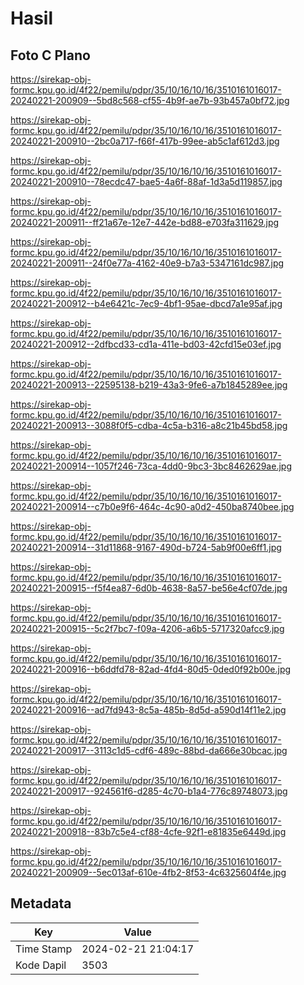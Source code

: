 # Hasil

## Foto C Plano

https://sirekap-obj-formc.kpu.go.id/4f22/pemilu/pdpr/35/10/16/10/16/3510161016017-20240221-200909--5bd8c568-cf55-4b9f-ae7b-93b457a0bf72.jpg

https://sirekap-obj-formc.kpu.go.id/4f22/pemilu/pdpr/35/10/16/10/16/3510161016017-20240221-200910--2bc0a717-f66f-417b-99ee-ab5c1af612d3.jpg

https://sirekap-obj-formc.kpu.go.id/4f22/pemilu/pdpr/35/10/16/10/16/3510161016017-20240221-200910--78ecdc47-bae5-4a6f-88af-1d3a5d119857.jpg

https://sirekap-obj-formc.kpu.go.id/4f22/pemilu/pdpr/35/10/16/10/16/3510161016017-20240221-200911--ff21a67e-12e7-442e-bd88-e703fa311629.jpg

https://sirekap-obj-formc.kpu.go.id/4f22/pemilu/pdpr/35/10/16/10/16/3510161016017-20240221-200911--24f0e77a-4162-40e9-b7a3-5347161dc987.jpg

https://sirekap-obj-formc.kpu.go.id/4f22/pemilu/pdpr/35/10/16/10/16/3510161016017-20240221-200912--b4e6421c-7ec9-4bf1-95ae-dbcd7a1e95af.jpg

https://sirekap-obj-formc.kpu.go.id/4f22/pemilu/pdpr/35/10/16/10/16/3510161016017-20240221-200912--2dfbcd33-cd1a-411e-bd03-42cfd15e03ef.jpg

https://sirekap-obj-formc.kpu.go.id/4f22/pemilu/pdpr/35/10/16/10/16/3510161016017-20240221-200913--22595138-b219-43a3-9fe6-a7b1845289ee.jpg

https://sirekap-obj-formc.kpu.go.id/4f22/pemilu/pdpr/35/10/16/10/16/3510161016017-20240221-200913--3088f0f5-cdba-4c5a-b316-a8c21b45bd58.jpg

https://sirekap-obj-formc.kpu.go.id/4f22/pemilu/pdpr/35/10/16/10/16/3510161016017-20240221-200914--1057f246-73ca-4dd0-9bc3-3bc8462629ae.jpg

https://sirekap-obj-formc.kpu.go.id/4f22/pemilu/pdpr/35/10/16/10/16/3510161016017-20240221-200914--c7b0e9f6-464c-4c90-a0d2-450ba8740bee.jpg

https://sirekap-obj-formc.kpu.go.id/4f22/pemilu/pdpr/35/10/16/10/16/3510161016017-20240221-200914--31d11868-9167-490d-b724-5ab9f00e6ff1.jpg

https://sirekap-obj-formc.kpu.go.id/4f22/pemilu/pdpr/35/10/16/10/16/3510161016017-20240221-200915--f5f4ea87-6d0b-4638-8a57-be56e4cf07de.jpg

https://sirekap-obj-formc.kpu.go.id/4f22/pemilu/pdpr/35/10/16/10/16/3510161016017-20240221-200915--5c2f7bc7-f09a-4206-a6b5-5717320afcc9.jpg

https://sirekap-obj-formc.kpu.go.id/4f22/pemilu/pdpr/35/10/16/10/16/3510161016017-20240221-200916--b6ddfd78-82ad-4fd4-80d5-0ded0f92b00e.jpg

https://sirekap-obj-formc.kpu.go.id/4f22/pemilu/pdpr/35/10/16/10/16/3510161016017-20240221-200916--ad7fd943-8c5a-485b-8d5d-a590d14f11e2.jpg

https://sirekap-obj-formc.kpu.go.id/4f22/pemilu/pdpr/35/10/16/10/16/3510161016017-20240221-200917--3113c1d5-cdf6-489c-88bd-da666e30bcac.jpg

https://sirekap-obj-formc.kpu.go.id/4f22/pemilu/pdpr/35/10/16/10/16/3510161016017-20240221-200917--924561f6-d285-4c70-b1a4-776c89748073.jpg

https://sirekap-obj-formc.kpu.go.id/4f22/pemilu/pdpr/35/10/16/10/16/3510161016017-20240221-200918--83b7c5e4-cf88-4cfe-92f1-e81835e6449d.jpg

https://sirekap-obj-formc.kpu.go.id/4f22/pemilu/pdpr/35/10/16/10/16/3510161016017-20240221-200909--5ec013af-610e-4fb2-8f53-4c6325604f4e.jpg


## Metadata

| Key        | Value               |
| ---------- | ------------------- |
| Time Stamp | 2024-02-21 21:04:17 |
| Kode Dapil | 3503                |




